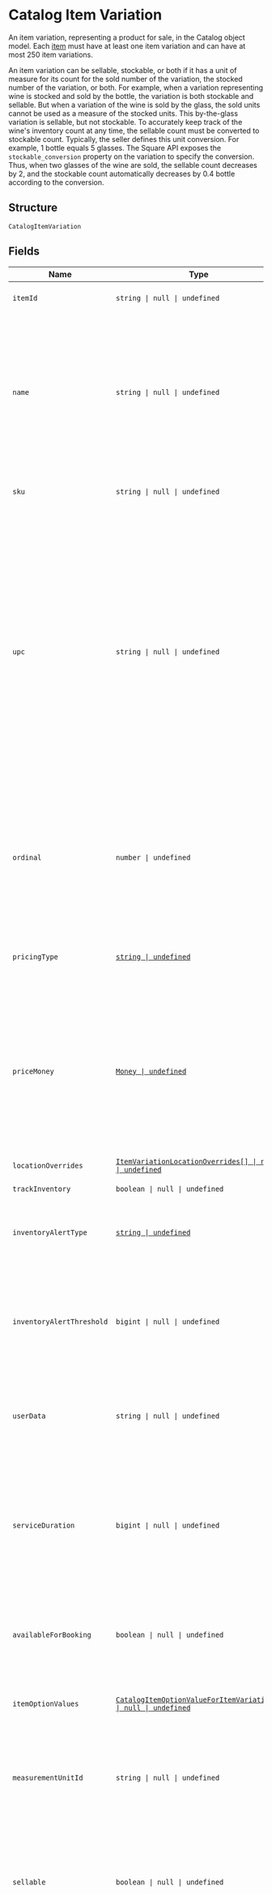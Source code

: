 <!-- Optimized: 2025-10-06 -->
<!-- RPM: 1.6.2.1.1.6.2.1_catalog-item-variation_20251006 -->
<!-- Session: E2E RPM DNA Application -->
<!-- AOM: RND (Reggie & Dro) -->
<!-- COI: TECHNOLOGY -->
<!-- RPM: HIGH -->
<!-- ACTION: BUILD -->

# Catalog Item Variation

An item variation, representing a product for sale, in the Catalog object model. Each [item](../../doc/models/catalog-item.md) must have at least one
item variation and can have at most 250 item variations.

An item variation can be sellable, stockable, or both if it has a unit of measure for its count for the sold number of the variation, the stocked
number of the variation, or both. For example, when a variation representing wine is stocked and sold by the bottle, the variation is both
stockable and sellable. But when a variation of the wine is sold by the glass, the sold units cannot be used as a measure of the stocked units. This by-the-glass
variation is sellable, but not stockable. To accurately keep track of the wine's inventory count at any time, the sellable count must be
converted to stockable count. Typically, the seller defines this unit conversion. For example, 1 bottle equals 5 glasses. The Square API exposes
the `stockable_conversion` property on the variation to specify the conversion. Thus, when two glasses of the wine are sold, the sellable count
decreases by 2, and the stockable count automatically decreases by 0.4 bottle according to the conversion.

## Structure

`CatalogItemVariation`

## Fields

| Name | Type | Tags | Description |
|  --- | --- | --- | --- |
| `itemId` | `string \| null \| undefined` | Optional | The ID of the `CatalogItem` associated with this item variation. |
| `name` | `string \| null \| undefined` | Optional | The item variation's name. This is a searchable attribute for use in applicable query filters.<br><br>Its value has a maximum length of 255 Unicode code points. However, when the parent [item](entity:CatalogItem)<br>uses [item options](entity:CatalogItemOption), this attribute is auto-generated, read-only, and can be<br>longer than 255 Unicode code points. |
| `sku` | `string \| null \| undefined` | Optional | The item variation's SKU, if any. This is a searchable attribute for use in applicable query filters. |
| `upc` | `string \| null \| undefined` | Optional | The universal product code (UPC) of the item variation, if any. This is a searchable attribute for use in applicable query filters.<br><br>The value of this attribute should be a number of 12-14 digits long.  This restriction is enforced on the Square Seller Dashboard,<br>Square Point of Sale or Retail Point of Sale apps, where this attribute shows in the GTIN field. If a non-compliant UPC value is assigned<br>to this attribute using the API, the value is not editable on the Seller Dashboard, Square Point of Sale or Retail Point of Sale apps<br>unless it is updated to fit the expected format. |
| `ordinal` | `number \| undefined` | Optional | The order in which this item variation should be displayed. This value is read-only. On writes, the ordinal<br>for each item variation within a parent `CatalogItem` is set according to the item variations's<br>position. On reads, the value is not guaranteed to be sequential or unique. |
| `pricingType` | [`string \| undefined`](../../doc/models/catalog-pricing-type.md) | Optional | Indicates whether the price of a CatalogItemVariation should be entered manually at the time of sale. |
| `priceMoney` | [`Money \| undefined`](../../doc/models/money.md) | Optional | Represents an amount of money. `Money` fields can be signed or unsigned.<br>Fields that do not explicitly define whether they are signed or unsigned are<br>considered unsigned and can only hold positive amounts. For signed fields, the<br>sign of the value indicates the purpose of the money transfer. See<br>[Working with Monetary Amounts](https://developer.squareup.com/docs/build-basics/working-with-monetary-amounts)<br>for more information. |
| `locationOverrides` | [`ItemVariationLocationOverrides[] \| null \| undefined`](../../doc/models/item-variation-location-overrides.md) | Optional | Per-location price and inventory overrides. |
| `trackInventory` | `boolean \| null \| undefined` | Optional | If `true`, inventory tracking is active for the variation. |
| `inventoryAlertType` | [`string \| undefined`](../../doc/models/inventory-alert-type.md) | Optional | Indicates whether Square should alert the merchant when the inventory quantity of a CatalogItemVariation is low. |
| `inventoryAlertThreshold` | `bigint \| null \| undefined` | Optional | If the inventory quantity for the variation is less than or equal to this value and `inventory_alert_type`<br>is `LOW_QUANTITY`, the variation displays an alert in the merchant dashboard.<br><br>This value is always an integer. |
| `userData` | `string \| null \| undefined` | Optional | Arbitrary user metadata to associate with the item variation. This attribute value length is of Unicode code points.<br>**Constraints**: *Maximum Length*: `255` |
| `serviceDuration` | `bigint \| null \| undefined` | Optional | If the `CatalogItem` that owns this item variation is of type<br>`APPOINTMENTS_SERVICE`, then this is the duration of the service in milliseconds. For<br>example, a 30 minute appointment would have the value `1800000`, which is equal to<br>30 (minutes) *60 (seconds per minute)* 1000 (milliseconds per second). |
| `availableForBooking` | `boolean \| null \| undefined` | Optional | If the `CatalogItem` that owns this item variation is of type<br>`APPOINTMENTS_SERVICE`, a bool representing whether this service is available for booking. |
| `itemOptionValues` | [`CatalogItemOptionValueForItemVariation[] \| null \| undefined`](../../doc/models/catalog-item-option-value-for-item-variation.md) | Optional | List of item option values associated with this item variation. Listed<br>in the same order as the item options of the parent item. |
| `measurementUnitId` | `string \| null \| undefined` | Optional | ID of the ‘CatalogMeasurementUnit’ that is used to measure the quantity<br>sold of this item variation. If left unset, the item will be sold in<br>whole quantities. |
| `sellable` | `boolean \| null \| undefined` | Optional | Whether this variation can be sold. The inventory count of a sellable variation indicates<br>the number of units available for sale. When a variation is both stockable and sellable,<br>its sellable inventory count can be smaller than or equal to its stockable count. |
| `stockable` | `boolean \| null \| undefined` | Optional | Whether stock is counted directly on this variation (TRUE) or only on its components (FALSE).<br>When a variation is both stockable and sellable, the inventory count of a stockable variation keeps track of the number of units of this variation in stock<br>and is not an indicator of the number of units of the variation that can be sold. |
| `imageIds` | `string[] \| null \| undefined` | Optional | The IDs of images associated with this `CatalogItemVariation` instance.<br>These images will be shown to customers in Square Online Store. |
| `teamMemberIds` | `string[] \| null \| undefined` | Optional | Tokens of employees that can perform the service represented by this variation. Only valid for<br>variations of type `APPOINTMENTS_SERVICE`. |
| `stockableConversion` | [`CatalogStockConversion \| undefined`](../../doc/models/catalog-stock-conversion.md) | Optional | Represents the rule of conversion between a stockable [CatalogItemVariation](../../doc/models/catalog-item-variation.md)<br>and a non-stockable sell-by or receive-by `CatalogItemVariation` that<br>share the same underlying stock. |

## Example (as JSON)

```json
{
  "item_id": "item_id4",
  "name": "name4",
  "sku": "sku0",
  "upc": "upc2",
  "ordinal": 76
}
```
